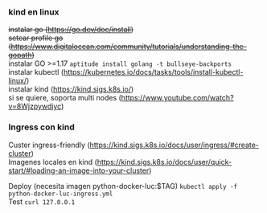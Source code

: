 ### kind en linux
~~instalar go (https://go.dev/doc/install)~~  
~~setear profile go (https://www.digitalocean.com/community/tutorials/understanding-the-gopath)~~  
instalar GO >=1.17 `aptitude install golang -t bullseye-backports`  
instalar kubectl (https://kubernetes.io/docs/tasks/tools/install-kubectl-linux/)  
instalar kind (https://kind.sigs.k8s.io/)  
si se quiere, soporta multi nodes (https://www.youtube.com/watch?v=8Wjzpywdjyc)  

### Ingress con kind  
Custer ingress-friendly (https://kind.sigs.k8s.io/docs/user/ingress/#create-cluster)  
Imagenes locales en kind (https://kind.sigs.k8s.io/docs/user/quick-start/#loading-an-image-into-your-cluster)  

Deploy (necesita imagen python-docker-luc:$TAG) 
`kubectl apply -f python-docker-luc-ingress.yml`  
Test
`curl 127.0.0.1`  

